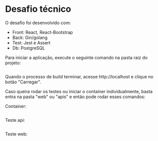 # Desafio técnico 

O desafio foi desenvolvido com:

- Front: React, React-Bootstrap
- Back: Gin/golang
- Test: Jest e Assert
- Db: PostgreSQL

Para iniciar a aplicação, execute o seguinte comando na pasta raiz do projeto:

```docker-compose up --build
```
Quando o processo de build terminar, acesse http://localhost e clique no botão "Carregar".

Caso queira rodar os testes ou iniciar o container individualmente, basta entra na pasta "web" ou "apis" e então pode rodar esses comandos:

Container:
```docker-compose up --build
```
Teste api:
```go test
```
Teste web:
```npm teste
```
